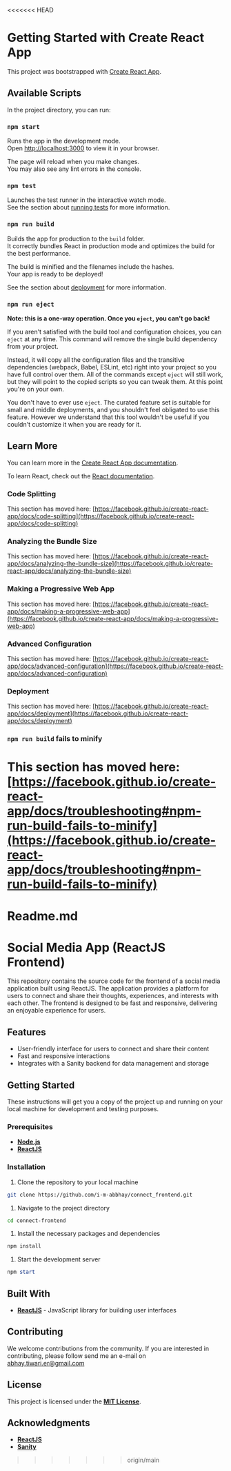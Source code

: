 <<<<<<< HEAD
# Getting Started with Create React App

This project was bootstrapped with [Create React App](https://github.com/facebook/create-react-app).

## Available Scripts

In the project directory, you can run:

### `npm start`

Runs the app in the development mode.\
Open [http://localhost:3000](http://localhost:3000) to view it in your browser.

The page will reload when you make changes.\
You may also see any lint errors in the console.

### `npm test`

Launches the test runner in the interactive watch mode.\
See the section about [running tests](https://facebook.github.io/create-react-app/docs/running-tests) for more information.

### `npm run build`

Builds the app for production to the `build` folder.\
It correctly bundles React in production mode and optimizes the build for the best performance.

The build is minified and the filenames include the hashes.\
Your app is ready to be deployed!

See the section about [deployment](https://facebook.github.io/create-react-app/docs/deployment) for more information.

### `npm run eject`

**Note: this is a one-way operation. Once you `eject`, you can't go back!**

If you aren't satisfied with the build tool and configuration choices, you can `eject` at any time. This command will remove the single build dependency from your project.

Instead, it will copy all the configuration files and the transitive dependencies (webpack, Babel, ESLint, etc) right into your project so you have full control over them. All of the commands except `eject` will still work, but they will point to the copied scripts so you can tweak them. At this point you're on your own.

You don't have to ever use `eject`. The curated feature set is suitable for small and middle deployments, and you shouldn't feel obligated to use this feature. However we understand that this tool wouldn't be useful if you couldn't customize it when you are ready for it.

## Learn More

You can learn more in the [Create React App documentation](https://facebook.github.io/create-react-app/docs/getting-started).

To learn React, check out the [React documentation](https://reactjs.org/).

### Code Splitting

This section has moved here: [https://facebook.github.io/create-react-app/docs/code-splitting](https://facebook.github.io/create-react-app/docs/code-splitting)

### Analyzing the Bundle Size

This section has moved here: [https://facebook.github.io/create-react-app/docs/analyzing-the-bundle-size](https://facebook.github.io/create-react-app/docs/analyzing-the-bundle-size)

### Making a Progressive Web App

This section has moved here: [https://facebook.github.io/create-react-app/docs/making-a-progressive-web-app](https://facebook.github.io/create-react-app/docs/making-a-progressive-web-app)

### Advanced Configuration

This section has moved here: [https://facebook.github.io/create-react-app/docs/advanced-configuration](https://facebook.github.io/create-react-app/docs/advanced-configuration)

### Deployment

This section has moved here: [https://facebook.github.io/create-react-app/docs/deployment](https://facebook.github.io/create-react-app/docs/deployment)

### `npm run build` fails to minify

This section has moved here: [https://facebook.github.io/create-react-app/docs/troubleshooting#npm-run-build-fails-to-minify](https://facebook.github.io/create-react-app/docs/troubleshooting#npm-run-build-fails-to-minify)
=======
# Readme.md

# **Social Media App (ReactJS Frontend)**

This repository contains the source code for the frontend of a social media application built using ReactJS. The application provides a platform for users to connect and share their thoughts, experiences, and interests with each other. The frontend is designed to be fast and responsive, delivering an enjoyable experience for users.

## **Features**

-  User-friendly interface for users to connect and share their content
-  Fast and responsive interactions
-  Integrates with a Sanity backend for data management and storage

## **Getting Started**

These instructions will get you a copy of the project up and running on your local machine for development and testing purposes.

### **Prerequisites**

-  **[Node.js](https://nodejs.org/)**
-  **[ReactJS](https://reactjs.org/)**

### **Installation**

1. Clone the repository to your local machine

```bash
git clone https://github.com/i-m-abbhay/connect_frontend.git
```

1. Navigate to the project directory

```bash
cd connect-frontend
```

1. Install the necessary packages and dependencies

```powershell
npm install
```

1. Start the development server

```powershell
npm start
```

## **Built With**

-  **[ReactJS](https://reactjs.org/)** - JavaScript library for building user interfaces

## **Contributing**

We welcome contributions from the community. If you are interested in contributing, please follow send me an e-mail on abhay.tiwari.er@gmail.com

## **License**

This project is licensed under the **[MIT License](https://github.com/%5BYour_Username%5D/social-media-app-frontend/blob/master/LICENSE)**.

## **Acknowledgments**

-  **[ReactJS](https://reactjs.org/)**
-  **[Sanity](https://www.sanity.io/)**
>>>>>>> origin/main
